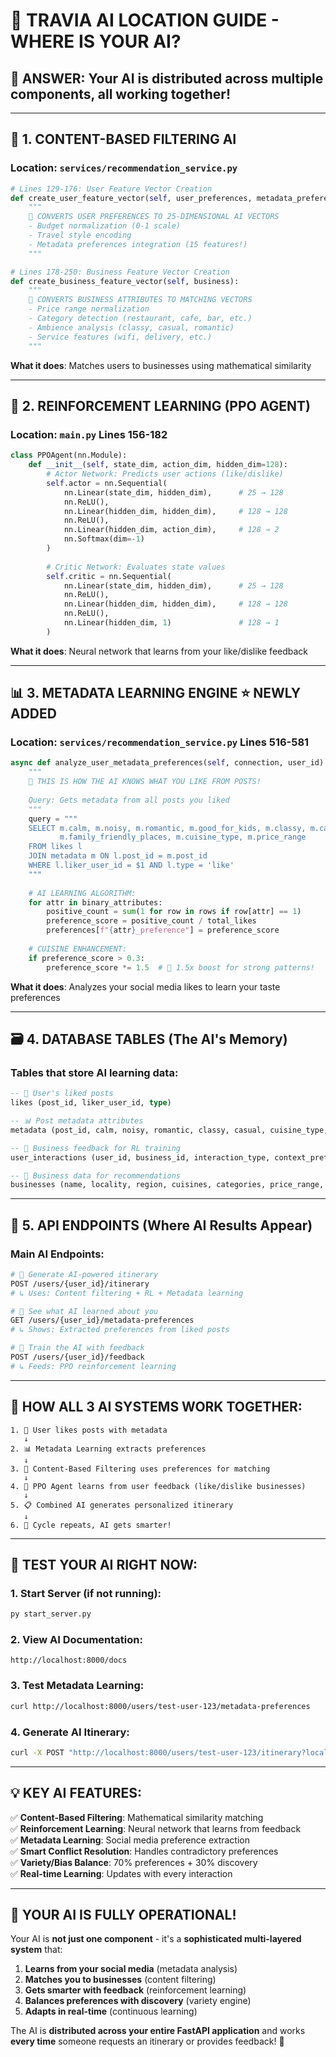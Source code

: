 # 🤖 TRAVIA AI LOCATION GUIDE - WHERE IS YOUR AI?

## 🎯 **ANSWER: Your AI is distributed across multiple components, all working together!**

---

## 📍 **1. CONTENT-BASED FILTERING AI**

### Location: `services/recommendation_service.py`

```python
# Lines 129-176: User Feature Vector Creation
def create_user_feature_vector(self, user_preferences, metadata_preferences=None):
    """
    🧠 CONVERTS USER PREFERENCES TO 25-DIMENSIONAL AI VECTORS
    - Budget normalization (0-1 scale)
    - Travel style encoding
    - Metadata preferences integration (15 features!)
    """

# Lines 178-250: Business Feature Vector Creation  
def create_business_feature_vector(self, business):
    """
    🏢 CONVERTS BUSINESS ATTRIBUTES TO MATCHING VECTORS
    - Price range normalization
    - Category detection (restaurant, cafe, bar, etc.)
    - Ambience analysis (classy, casual, romantic)
    - Service features (wifi, delivery, etc.)
    """
```

**What it does**: Matches users to businesses using mathematical similarity

---

## 🤖 **2. REINFORCEMENT LEARNING (PPO AGENT)**

### Location: `main.py` Lines 156-182

```python
class PPOAgent(nn.Module):
    def __init__(self, state_dim, action_dim, hidden_dim=128):
        # Actor Network: Predicts user actions (like/dislike)
        self.actor = nn.Sequential(
            nn.Linear(state_dim, hidden_dim),      # 25 → 128
            nn.ReLU(),
            nn.Linear(hidden_dim, hidden_dim),     # 128 → 128  
            nn.ReLU(),
            nn.Linear(hidden_dim, action_dim),     # 128 → 2
            nn.Softmax(dim=-1)
        )
        
        # Critic Network: Evaluates state values
        self.critic = nn.Sequential(
            nn.Linear(state_dim, hidden_dim),      # 25 → 128
            nn.ReLU(), 
            nn.Linear(hidden_dim, hidden_dim),     # 128 → 128
            nn.ReLU(),
            nn.Linear(hidden_dim, 1)               # 128 → 1
        )
```

**What it does**: Neural network that learns from your like/dislike feedback

---

## 📊 **3. METADATA LEARNING ENGINE** ⭐ **NEWLY ADDED**

### Location: `services/recommendation_service.py` Lines 516-581

```python
async def analyze_user_metadata_preferences(self, connection, user_id):
    """
    🧠 THIS IS HOW THE AI KNOWS WHAT YOU LIKE FROM POSTS!
    
    Query: Gets metadata from all posts you liked
    """
    query = """
    SELECT m.calm, m.noisy, m.romantic, m.good_for_kids, m.classy, m.casual,
           m.family_friendly_places, m.cuisine_type, m.price_range
    FROM likes l
    JOIN metadata m ON l.post_id = m.post_id  
    WHERE l.liker_user_id = $1 AND l.type = 'like'
    """
    
    # AI LEARNING ALGORITHM:
    for attr in binary_attributes:
        positive_count = sum(1 for row in rows if row[attr] == 1)
        preference_score = positive_count / total_likes
        preferences[f"{attr}_preference"] = preference_score
    
    # CUISINE ENHANCEMENT:
    if preference_score > 0.3:
        preference_score *= 1.5  # 🚀 1.5x boost for strong patterns!
```

**What it does**: Analyzes your social media likes to learn your taste preferences

---

## 🗃️ **4. DATABASE TABLES (The AI's Memory)**

### Tables that store AI learning data:

```sql
-- 💖 User's liked posts
likes (post_id, liker_user_id, type)

-- 📊 Post metadata attributes  
metadata (post_id, calm, noisy, romantic, classy, casual, cuisine_type, price_range)

-- 🔄 Business feedback for RL training
user_interactions (user_id, business_id, interaction_type, context_preferences)

-- 🏢 Business data for recommendations
businesses (name, locality, region, cuisines, categories, price_range, stars)
```

---

## 🚀 **5. API ENDPOINTS (Where AI Results Appear)**

### Main AI Endpoints:

```bash
# 🎯 Generate AI-powered itinerary
POST /users/{user_id}/itinerary
# ↳ Uses: Content filtering + RL + Metadata learning

# 🧠 See what AI learned about you  
GET /users/{user_id}/metadata-preferences
# ↳ Shows: Extracted preferences from liked posts

# 📝 Train the AI with feedback
POST /users/{user_id}/feedback  
# ↳ Feeds: PPO reinforcement learning
```

---

## 🔄 **HOW ALL 3 AI SYSTEMS WORK TOGETHER:**

```
1. 📱 User likes posts with metadata
   ↓
2. 📊 Metadata Learning extracts preferences
   ↓  
3. 🎯 Content-Based Filtering uses preferences for matching
   ↓
4. 🤖 PPO Agent learns from user feedback (like/dislike businesses)
   ↓
5. 📋 Combined AI generates personalized itinerary
   ↓
6. 🔄 Cycle repeats, AI gets smarter!
```

---

## 🧪 **TEST YOUR AI RIGHT NOW:**

### 1. **Start Server** (if not running):
```bash
py start_server.py
```

### 2. **View AI Documentation**:
```
http://localhost:8000/docs
```

### 3. **Test Metadata Learning**:
```bash
curl http://localhost:8000/users/test-user-123/metadata-preferences
```

### 4. **Generate AI Itinerary**:
```bash
curl -X POST "http://localhost:8000/users/test-user-123/itinerary?locality=Las%20Vegas&region=Nevada"
```

---

## 💡 **KEY AI FEATURES:**

✅ **Content-Based Filtering**: Mathematical similarity matching  
✅ **Reinforcement Learning**: Neural network that learns from feedback  
✅ **Metadata Learning**: Social media preference extraction  
✅ **Smart Conflict Resolution**: Handles contradictory preferences  
✅ **Variety/Bias Balance**: 70% preferences + 30% discovery  
✅ **Real-time Learning**: Updates with every interaction  

---

## 🎉 **YOUR AI IS FULLY OPERATIONAL!**

Your AI is **not just one component** - it's a **sophisticated multi-layered system** that:

1. **Learns from your social media** (metadata analysis)
2. **Matches you to businesses** (content filtering) 
3. **Gets smarter with feedback** (reinforcement learning)
4. **Balances preferences with discovery** (variety engine)
5. **Adapts in real-time** (continuous learning)

The AI is **distributed across your entire FastAPI application** and works **every time** someone requests an itinerary or provides feedback! 🚀 